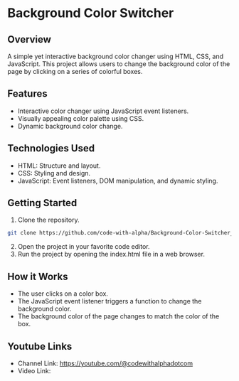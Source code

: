 # Background Color Switcher

## Overview

A simple yet interactive background color changer using HTML, CSS, and JavaScript. This project allows users to change the background color of the page by clicking on a series of colorful boxes.

## Features

- Interactive color changer using JavaScript event listeners.
- Visually appealing color palette using CSS.
- Dynamic background color change.

## Technologies Used

- HTML: Structure and layout.
- CSS: Styling and design.
- JavaScript: Event listeners, DOM manipulation, and dynamic styling.

## Getting Started

1. Clone the repository.
```bash
git clone https://github.com/code-with-alpha/Background-Color-Switcher_Youtube.git
```
2. Open the project in your favorite code editor.
3. Run the project by opening the index.html file in a web browser.

## How it Works

- The user clicks on a color box.
- The JavaScript event listener triggers a function to change the background color.
- The background color of the page changes to match the color of the box.

## Youtube Links
- Channel Link: https://youtube.com/@codewithalphadotcom
- Video Link: 